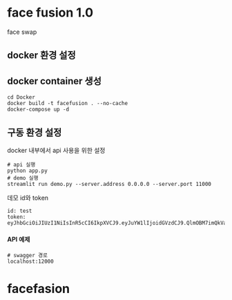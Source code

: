 #  face fusion 1.0
face swap

## docker 환경 설정

## docker container 생성
    cd Docker
    docker build -t facefusion . --no-cache
    docker-compose up -d


## 구동 환경 설정
docker 내부에서 api 사용을 위한 설정

    # api 실행
    python app.py
    # demo 실행
    streamlit run demo.py --server.address 0.0.0.0 --server.port 11000

데모 id와 token

    id: test
    token: eyJhbGciOiJIUzI1NiIsInR5cCI6IkpXVCJ9.eyJuYW1lIjoidGVzdCJ9.QlmOBM7imQkVauXII7Hd9rYAFgW6NKMuvZ4GmVSTgpM



#### API 예제
    # swagger 경로
    localhost:12000

# facefasion
